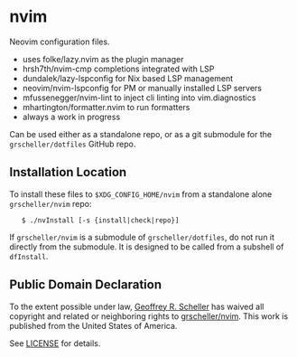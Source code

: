# nvim

Neovim configuration files.

* uses folke/lazy.nvim as the plugin manager
* hrsh7th/nvim-cmp completions integrated with LSP
* dundalek/lazy-lspconfig for Nix based LSP management
* neovim/nvim-lspconfig for PM or manually installed LSP servers
* mfussenegger/nvim-lint to inject cli linting into vim.diagnostics
* mhartington/formatter.nvim to run formatters
* always a work in progress

Can be used either as a standalone repo, or as a git submodule for
the `grscheller/dotfiles` GitHub repo.

## Installation Location

To install these files to `$XDG_CONFIG_HOME/nvim` from a standalone
alone `grscheller/nvim` repo:

```
   $ ./nvInstall [-s {install|check|repo}]
```

If `grscheller/nvim` is a submodule of `grscheller/dotfiles`, do not run
it directly from the submodule.  It is designed to be called from
a subshell of `dfInstall`.

## Public Domain Declaration

To the extent possible under law,
[Geoffrey R. Scheller](https://github.com/grscheller)
has waived all copyright and related or neighboring rights to
[grscheller/nvim](https://github.com/grscheller/nvim).
This work is published from the United States of America.

See [LICENSE](LICENSE) for details.
